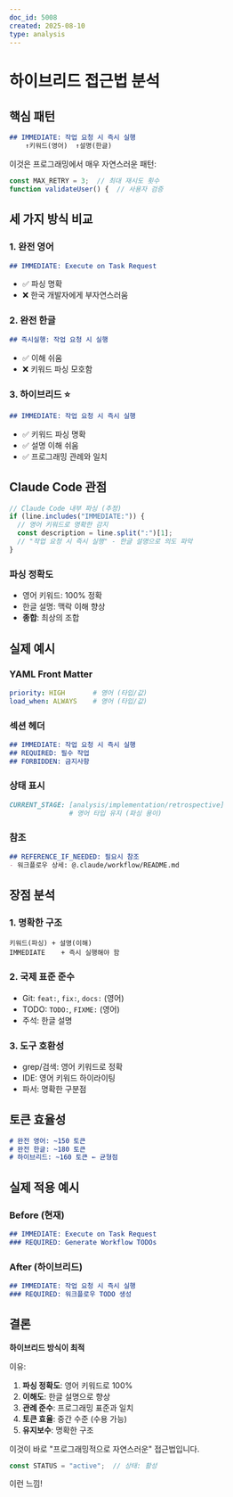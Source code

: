 ```yaml
---
doc_id: 5008
created: 2025-08-10
type: analysis
---
```


# 하이브리드 접근법 분석

## 핵심 패턴

```markdown
## IMMEDIATE: 작업 요청 시 즉시 실행
    ↑키워드(영어)  ↑설명(한글)
```

이것은 프로그래밍에서 매우 자연스러운 패턴:
```javascript
const MAX_RETRY = 3;  // 최대 재시도 횟수
function validateUser() {  // 사용자 검증
```

## 세 가지 방식 비교

### 1. 완전 영어
```markdown
## IMMEDIATE: Execute on Task Request
```
- ✅ 파싱 명확
- ❌ 한국 개발자에게 부자연스러움

### 2. 완전 한글
```markdown
## 즉시실행: 작업 요청 시 실행
```
- ✅ 이해 쉬움
- ❌ 키워드 파싱 모호함

### 3. 하이브리드 ⭐
```markdown
## IMMEDIATE: 작업 요청 시 즉시 실행
```
- ✅ 키워드 파싱 명확
- ✅ 설명 이해 쉬움
- ✅ 프로그래밍 관례와 일치

## Claude Code 관점

```javascript
// Claude Code 내부 파싱 (추정)
if (line.includes("IMMEDIATE:")) {
  // 영어 키워드로 명확한 감지
  const description = line.split(":")[1];
  // "작업 요청 시 즉시 실행" - 한글 설명으로 의도 파악
}
```

### 파싱 정확도
- 영어 키워드: 100% 정확
- 한글 설명: 맥락 이해 향상
- **종합**: 최상의 조합

## 실제 예시

### YAML Front Matter
```yaml
priority: HIGH       # 영어 (타입/값)
load_when: ALWAYS    # 영어 (타입/값)
```

### 섹션 헤더
```markdown
## IMMEDIATE: 작업 요청 시 즉시 실행
## REQUIRED: 필수 작업
## FORBIDDEN: 금지사항
```

### 상태 표시
```markdown
CURRENT_STAGE: [analysis/implementation/retrospective]
               # 영어 타입 유지 (파싱 용이)
```

### 참조
```markdown
## REFERENCE_IF_NEEDED: 필요시 참조
- 워크플로우 상세: @.claude/workflow/README.md
```

## 장점 분석

### 1. 명확한 구조
```
키워드(파싱) + 설명(이해)
IMMEDIATE    + 즉시 실행해야 함
```

### 2. 국제 표준 준수
- Git: `feat:`, `fix:`, `docs:` (영어)
- TODO: `TODO:`, `FIXME:` (영어)  
- 주석: 한글 설명

### 3. 도구 호환성
- grep/검색: 영어 키워드로 정확
- IDE: 영어 키워드 하이라이팅
- 파서: 명확한 구분점

## 토큰 효율성

```markdown
# 완전 영어: ~150 토큰
# 완전 한글: ~180 토큰  
# 하이브리드: ~160 토큰 ← 균형점
```

## 실제 적용 예시

### Before (현재)
```markdown
## IMMEDIATE: Execute on Task Request
### REQUIRED: Generate Workflow TODOs
```

### After (하이브리드)
```markdown
## IMMEDIATE: 작업 요청 시 즉시 실행
### REQUIRED: 워크플로우 TODO 생성
```

## 결론

**하이브리드 방식이 최적**

이유:
1. **파싱 정확도**: 영어 키워드로 100%
2. **이해도**: 한글 설명으로 향상
3. **관례 준수**: 프로그래밍 표준과 일치
4. **토큰 효율**: 중간 수준 (수용 가능)
5. **유지보수**: 명확한 구조

이것이 바로 "프로그래밍적으로 자연스러운" 접근법입니다.

```javascript
const STATUS = "active";  // 상태: 활성
```

이런 느낌!
